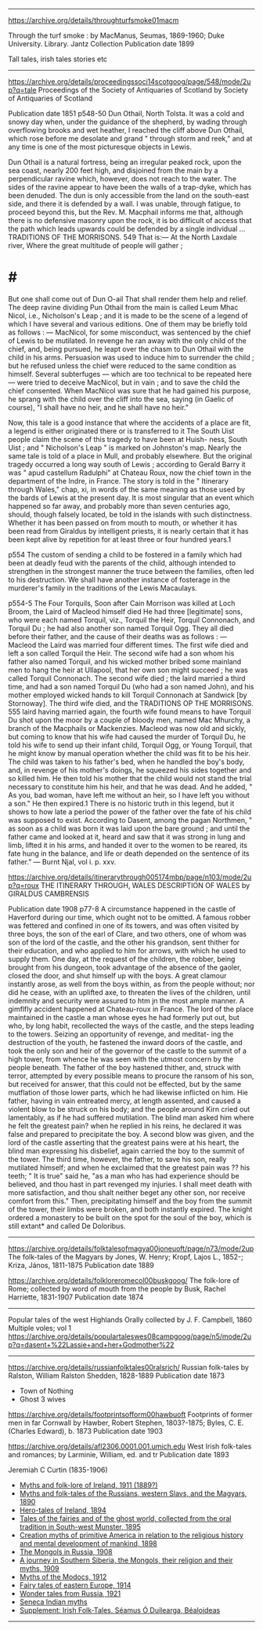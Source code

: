 
----
https://archive.org/details/throughturfsmoke01macm

Through the turf smoke :
by MacManus, Seumas, 1869-1960; Duke University. Library. Jantz Collection
Publication date 1899

Tall tales, irish tales stories etc

----
https://archive.org/details/proceedingssoci14scotgoog/page/548/mode/2up?q=tale
Proceedings of the Society of Antiquaries of Scotland
by Society of Antiquaries of Scotland

Publication date 1851
p548-50
Dun Othail, North Tolsta.
It was a cold and snowy day when, under the guidance of the shepherd, by wading through overflowing brooks and wet heather, I reached the cliff above Dun Othail, which rose before me desolate and grand " through storm and reek," and at any time is one of the most picturesque objects in Lewis.

Dun Othail is a natural fortress, being an irregular peaked rock, upon the sea coast, nearly 200 feet high, and disjoined from the main by a perpendicular ravine which, however, does not reach to the water. The sides of the ravine appear to have been the walls of a trap-dyke, which has been denuded. The dun is only accessible from the land on the south-east side, and there it is defended by a wall. I was unable, through fatigue, to proceed beyond this, but the Rev. M. Macphail informs me that, although there is no defensive masonry upon the rock, it is bo difficult of access that the path which leads upwards could be defended by a single individual
...
TRADITIONS OF THE MORRISONS. 549
That is:—
At the North Laxdale river,
Where the great multitude of people will gather ;
# # #
But one shall come out of Dun O-ail That shall render them help and relief.
The deep ravine dividing Pun Othail from the main is called Leum Mhac Nicol, i.e., Nicholson's Leap ; and it is made to be the scene of a legend of which I have several and various editions. One of them may be briefly told as follows : — MacNicol, for some misconduct, was sentenced by the chief of Lewis to be mutilated. In revenge he ran away with the only child of the chief, and, being pursued, he leapt over the chasm to Dun Othail with the child in his arms. Persuasion was used to induce him to surrender the child ; but he refused unless the chief were reduced to the same condition as himself. Several subterfuges — which are too technical to be repeated here — were tried to deceive MacNicol, but in vain ; and to save the child the chief consented. When MacNicol was sure that he had gained his purpose, he sprang with the child over the cliff into the sea, saying (in Gaelic of course), "I shall have no heir, and he shall have no heir."

Now, this tale is a good instance that where the accidents of a place are fit, a legend is either originated there or is transferred to it The South Uist people claim the scene of this tragedy to have been at Huish- ness, South Uist ; and " Nicholson's Leap " is marked on Johnston's map. Nearly the same tale is told of a place in Mull, and probably elsewhere. But the original tragedy occurred a long way south of Lewis ; according to Gerald Barry it was " apud castellum Radulphi" at Chateau Roux, now the chief town in the department of the Indre, in France. The story is told in the " Itinerary through Wales," chap, xi, in words of the same meaning as those used by the bards of Lewis at the present day. It is most singular that an event which happened so far away, and probably more than seven centuries ago, should, though falsely located, be told in the islands with such distinctness. Whether it has been passed on from mouth to mouth, or whether it has been read from Giraldus by intelligent priests, it is nearly certain that it has been kept alive by repetition for at least three or four hundred years.1

p554
 The custom of sending a child to be fostered in a family which had been at deadly feud with the parents of the child, although intended to strengthen in the strongest manner the truce between the families, often led to his destruction. We shall have another instance of fosterage in the murderer's family in the traditions of the Lewis Macaulays.

 p554-5
 The Four Torquils,
Soon after Cain Morrison was killed at Loch Broom, the Laird of Macleod himself died He had three [legitimate] sons, who were each named Torquil, viz., Torquil the Heir, Torquil Connonach, and Torquil Du ; he had also another son named Torquil Ogg. They all died before their father, and the cause of their deaths was as follows : —
Macleod the Laird was married four different times. The first wife died and left a son called Torquil the Heir. The second wife had a son whom his father also named Torquil, and his wicked mother bribed some mainland men to hang the heir at Ullapool, that her own son might succeed ; he was called Torquil Connonach. The second wife died ; the laird married a third time, and had a son named Torquil Du (who had a son named John), and his mother employed wicked hands to kill Torquil Connonach at Sandwick [by Stornoway].   The third wife died, and the TRADITIONS OP THE MORRISONS. 555
laird having married again, the fourth wife found means to have Torquil Du shot upon the moor by a couple of bloody men, named Mac Mhurchy, a branch of the Macphails or Mackenzies.
Macleod was now old and sickly, but coming to know that his wife had caused the murder of Torquil Du, he told his wife to send up their infant child, Torquil Ogg, or Young Torquil, that he might know by manual operation whether the child was fit to be his heir. The child was taken to his father's bed, when he handled the boy's body, and, in revenge of his mother's doings, he squeezed his sides together and so killed him. He then told his mother that the child would not stand the trial necessary to constitute him his heir, and that he was dead. And he added, " As you, bad woman, have left me without an heir, so I have left you without a son."   He then expired.1
There is no historic truth in this legend, but it shows to how late a period the power of the father over the fate of his child was supposed to exist. According to Dasent, among the pagan Northmen, " as soon as a child was born it was laid upon the bare ground ; and until the father came and looked at it, heard and saw that it was strong in lung and limb, lifted it in his arms, and handed it over to the women to be reared, its fate hung in the balance, and life or death depended on the sentence of its father." — Burnt Njal, vol i. p. xxv.

https://archive.org/details/itinerarythrough005174mbp/page/n103/mode/2up?q=roux
THE ITINERARY THROUGH, WALES DESCRIPTION OF WALES
by GIRALDUS CAMBRENSIS

Publication date 1908
p77-8
A circumstance happened in the castle of Haverford during our time, which ought not to be omitted. A famous robber was fettered and confined in one of its towers, and was often visited by three boys, the son of the earl of Clare, and two others, one of whom was son of the lord of the castle, and the other his grandson, sent thither for their education, and who applied to him for arrows, with which he used to supply them. One day, at the request of the children, the robber, being brought from his dungeon, took advantage of the absence of the gaoler, closed the door, and shut himself up with the boys. A great clamour instantly arose, as well from the boys within, as from the people without; nor did he cease, with an uplifted axe, to threaten the lives of the children, until indemnity and security were assured to htm jn the most ample manner. A gimflfly accident happened at Chateau-roux in France. The lord of the  place maintained in the castle a man whose eyes he had formerly put out, but who, by long habit, recollected the ways of the castle, and the steps leading to the towers. Seizing an opportunity of revenge, and meditat- ing the destruction of the youth, he fastened the inward doors of the castle, and took the only son and heir of the governor of the castle to the summit of a high tower, from whence he was seen with the utmost concern by the people beneath. The father of the boy hastened thither, and, struck with terror, attempted by every possible means to procure the ransom of his son, but received for answer, that this could not be effected, but by the same mutflation of those lower parts, which he had likewise inflicted on him. Hie father, having in vain entreated mercy, at length assented, and caused a violent blow to be struck on his body; and the people around Kirn cried out lamentably, as if he had suffered mutilation. The blind man asked him where he felt the greatest pain? when he replied in his reins, he declared it was false and prepared to precipitate the boy. A second blow was given, and the lord of the castle asserting that the greatest pains were at his heart, the blind man expressing his disbelief, again carried the boy to the summit of the tower. The third time, however, the father, to save his son, really mutilated himself; and when he exclaimed that the greatest pain was ?? his teeth; " It is true" said he, "as a man who has had experience should be believed, and thou hast in part revenged my injuries. I shall meet death with more satisfaction, and thou shalt neither beget any other son, nor receive comfort from this." Then, precipitating himself and the boy from the summit of the tower, their limbs were broken, and both instantly expired. The knight ordered a monastery to be built on the spot for the soul of the boy, which is still extant* and called De Doloribus.

---

https://archive.org/details/folktalesofmagya00joneuoft/page/n73/mode/2up
The folk-tales of the Magyars
by Jones, W. Henry; Kropf, Lajos L., 1852-; Kriza, János, 1811-1875
Publication date 1889


https://archive.org/details/folkloreromecol00buskgoog/
The folk-lore of Rome; collected by word of mouth from the people
by Busk, Rachel Harriette, 1831-1907
Publication date 1874


---

Popular tales of the west Highlands
Orally collected by J. F. Campbell, 1860
Multiple voles; vol 1 https://archive.org/details/populartaleswes08campgoog/page/n5/mode/2up?q=dasent+%22Lassie+and+her+Godmother%22

---

https://archive.org/details/russianfolktales00ralsrich/
Russian folk-tales
by Ralston, William Ralston Shedden, 1828-1889
Publication date 1873

- Town of Nothing
- Ghost 3 wives


https://archive.org/details/footprintsofform00hawbuoft
Footprints of former men in far Cornwall
by Hawber, Robert Stephen, 1803?-1875; Byles, C. E. (Charles Edward), b. 1873
Publication date 1903


https://archive.org/details/afl2306.0001.001.umich.edu
West Irish folk-tales and romances;
by Larminie, William, ed. and tr
Publication date 1893

Jeremiah C Curtin (1835-1906)

- [Myths and folk-lore of Ireland, 1911 (1889?)](https://archive.org/details/mythsfolkloreofi00curtiala)
- [Myths and folk-tales of the Russians, western Slavs, and the Magyars, 1890](https://archive.org/details/mythsfolktalesof00curt)
- [Hero-tales of Ireland, 1894](https://archive.org/details/herotalesirelan00curtgoog)
- [Tales of the fairies and of the ghost world, collected from the oral tradition in South-west Munster, 1895](https://archive.org/details/cu31924029910563/)
- [Creation myths of primitive America in relation to the religious history and mental development of mankind, 1898](https://archive.org/details/creationmythsofp00curt)
- [The Mongols in Russia, 1908](https://archive.org/details/mongolsinrussia02curtgoog)
- [A journey in Southern Siberia, the Mongols, their religion and their myths, 1909](https://archive.org/details/cu31924028465320)
- [Myths of the Modocs, 1912](https://archive.org/details/mythsofmodocs00curtrich)
- [Fairy tales of eastern Europe, 1914](https://archive.org/details/cu31924028083479)
- [Wonder tales from Russia, 1921](https://archive.org/details/wondertalesfromr00curt)
- [Seneca Indian myths](https://archive.org/details/senecaindian00curtrich)
- [Supplement: Irish Folk-Tales, Séamus Ó Duilearga, Béaloideas](https://www.jstor.org/stable/20522051)

-----


